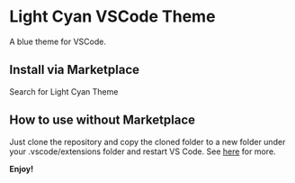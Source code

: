 # Light Cyan VSCode Theme

A blue theme for VSCode.

## Install via Marketplace
Search for Light Cyan Theme

## How to use without Marketplace
Just clone the repository and copy the cloned folder to a new folder under your .vscode/extensions folder and restart VS Code.
See [here](https://code.visualstudio.com/Docs/customization/themes) for more.

**Enjoy!**